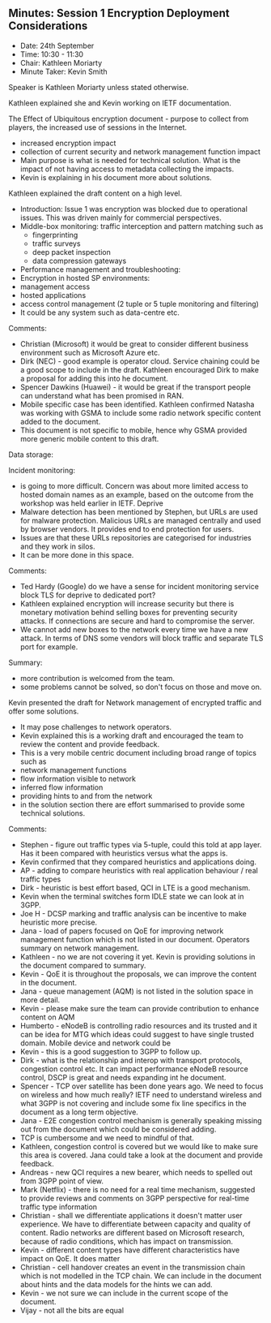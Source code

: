 ## Minutes: Session 1 Encryption Deployment Considerations
* Date: 24th September
* Time: 10:30 - 11:30
* Chair: Kathleen Moriarty
* Minute Taker: Kevin Smith

Speaker is Kathleen Moriarty unless stated otherwise.
 
Kathleen explained she and Kevin working on IETF documentation.
 
The Effect of Ubiquitous encryption document - purpose to collect from players, the increased use of sessions in the Internet.
* increased encryption impact
* collection of current security and network management function impact
* Main purpose is what is needed for technical solution. What is the impact of not having access to metadata collecting the impacts.
* Kevin is explaining in his document more about solutions.
 
Kathleen explained the draft content on a high level.
* Introduction: Issue 1 was encryption was blocked due to operational issues. This was driven mainly for commercial perspectives. 
* Middle-box monitoring: traffic interception and pattern matching such as
     * fingerprinting
     * traffic surveys
     * deep packet inspection
     * data compression gateways
* Performance management and troubleshooting:
* Encryption in hosted SP environments:
* management access
* hosted applications
* access control management (2 tuple or 5 tuple monitoring and filtering) 
* It could be any system such as data-centre etc.
 
Comments:
* Christian (Microsoft) it would be great to consider different business environment such as Microsoft Azure etc.
* Dirk (NEC) - good example is operator cloud. Service chaining could be a good scope to include in the draft. Kathleen encouraged Dirk to make a proposal for adding this into he document.
* Spencer Dawkins (Huawei) -  it would be great if the transport people can understand what has been promised in RAN. 
* Mobile specific case has been identified. Kathleen confirmed Natasha was working with GSMA to include some radio network specific content added to the document.
* This document is not specific to mobile, hence why GSMA provided more generic mobile content to this draft.
 
Data storage:
 
Incident monitoring:

* is going to more difficult. Concern was about more limited access to hosted domain names as an example, based on the outcome from the workshop was held earlier in IETF. Deprive 
* Malware detection has been mentioned by Stephen, but URLs are used for malware protection. Malicious URLs are managed centrally and used by browser vendors. It provides end to end protection for users.
* Issues are that these URLs repositories are categorised for industries and they work in silos. 
* It can be more done in this space.
 
Comments:
* Ted Hardy (Google) do we have a sense for incident monitoring service block TLS for deprive to dedicated port?
* Kathleen explained encryption will increase security but there is monetary  motivation behind selling boxes for preventing security attacks. If connections are secure and hard to compromise the server.
* We cannot add new boxes to the network every time we have a new attack. In terms of DNS some vendors will block traffic and separate TLS port for example.
 
Summary:
* more contribution is welcomed from the team.
* some problems cannot be solved, so don't focus on those and move on.
 
Kevin presented the draft for Network management of encrypted traffic and offer some solutions.
* It may pose challenges to network operators.
* Kevin explained this is a working draft and encouraged the team to review the content and provide feedback.
* This is a very mobile centric document including broad range of topics such as 
* network management functions
* flow information visible to network
* inferred flow information
* providing hints to and from the network
* in the solution section there are effort summarised to provide some technical solutions.
 
Comments:
* Stephen - figure out traffic types via 5-tuple, could this told at app layer. Has it been compared with heuristics versus what the apps is.
* Kevin confirmed that they  compared heuristics and applications doing. 
* AP - adding to compare heuristics with real application behaviour / real traffic types
* Dirk - heuristic is best effort based, QCI in LTE is a good mechanism. 
* Kevin when the terminal switches form IDLE state we can look at in 3GPP.
* Joe H - DCSP marking and traffic analysis can be incentive to make heuristic more precise.
* Jana - load of papers focused on QoE for improving network management function which is not listed in our document. Operators summary on network management.
* Kathleen - no we are not covering it yet. Kevin is providing solutions in the document compared to summary.
* Kevin - QoE it is throughout the proposals, we can improve the content in the document.
* Jana - queue management (AQM) is not listed in the solution space in more detail.
* Kevin - please make sure the team can provide contribution to enhance content on AQM
* Humberto - eNodeB is controlling radio resources and its trusted and it can be idea for MTG which ideas could suggest to have single trusted domain. Mobile device and network could be 
* Kevin - this is a good suggestion to 3GPP to follow up.
* Dirk - what is the relationship and interop with transport protocols, congestion control etc. It can impact performance eNodeB resource control, DSCP is great and needs expanding int he document.
* Spencer - TCP over satellite has been done years ago. We need to focus on wireless and how much really? IETF need to understand wireless and what 3GPP is not covering and include some fix line specifics in the document as a long term objective.
* Jana - E2E congestion control mechanism is generally speaking missing out from the document which could be considered adding.
* TCP is cumbersome and we need to mindful of that.
* Kathleen, congestion control is covered but we would like to make sure this area is covered. Jana could take a look at the document and provide feedback.
* Andreas - new QCI requires a new bearer, which needs to spelled out from 3GPP point of view. 
* Mark (Netflix) - there is no need for a real time mechanism, suggested to provide reviews and comments on 3GPP perspective for real-time traffic type information
* Christian - shall we differentiate applications it doesn't matter user experience. We have to differentiate between capacity and quality of content. Radio networks are different based on Microsoft research, because of radio conditions, which has impact on transmission.
* Kevin - different content types have different characteristics have impact on QoE. It does matter 
* Christian - cell handover creates an event in the transmission chain which is not modelled in the TCP chain. We can include in the document about hints and the data models for the hints we can add.
* Kevin - we not sure we can include in the current scope of the document.
* Vijay - not all the bits are equal 
